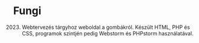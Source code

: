 # Fungi

2023. Webtervezés tárgyhoz weboldal a gombákról. Készült HTML, PHP és CSS, programok szintjén pedig Webstorm és PHPstorm használatával.
